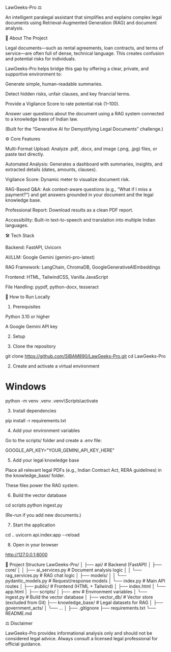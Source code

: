 LawGeeks-Pro ⚖️

An intelligent paralegal assistant that simplifies and explains complex legal documents using Retrieval-Augmented Generation (RAG) and document analysis.

🚀 About The Project

Legal documents—such as rental agreements, loan contracts, and terms of service—are often full of dense, technical language. This creates confusion and potential risks for individuals.

LawGeeks-Pro helps bridge this gap by offering a clear, private, and supportive environment to:

Generate simple, human-readable summaries.

Detect hidden risks, unfair clauses, and key financial terms.

Provide a Vigilance Score to rate potential risk (1–100).

Answer user questions about the document using a RAG system connected to a knowledge base of Indian law.

(Built for the “Generative AI for Demystifying Legal Documents” challenge.)

⚙️ Core Features

Multi-Format Upload: Analyze .pdf, .docx, and image (.png, .jpg) files, or paste text directly.

Automated Analysis: Generates a dashboard with summaries, insights, and extracted details (dates, amounts, clauses).

Vigilance Score: Dynamic meter to visualize document risk.

RAG-Based Q&A: Ask context-aware questions (e.g., “What if I miss a payment?”) and get answers grounded in your document and the legal knowledge base.

Professional Report: Download results as a clean PDF report.

Accessibility: Built-in text-to-speech and translation into multiple Indian languages.

🛠️ Tech Stack

Backend: FastAPI, Uvicorn

AI/LLM: Google Gemini (gemini-pro-latest)

RAG Framework: LangChain, ChromaDB, GoogleGenerativeAIEmbeddings

Frontend: HTML, TailwindCSS, Vanilla JavaScript

File Handling: pypdf, python-docx, tesseract

🏁 How to Run Locally
1. Prerequisites

Python 3.10 or higher

A Google Gemini API key

2. Setup

1. Clone the repository

git clone https://github.com/SIBAM890/LawGeeks-Pro.git
cd LawGeeks-Pro


2. Create and activate a virtual environment

# Windows
python -m venv .venv
.venv\Scripts\activate


3. Install dependencies

pip install -r requirements.txt


4. Add your environment variables

Go to the scripts/ folder and create a .env file:

GOOGLE_API_KEY="YOUR_GEMINI_API_KEY_HERE"


5. Add your legal knowledge base

Place all relevant legal PDFs (e.g., Indian Contract Act, RERA guidelines) in the knowledge_base/ folder.

These files power the RAG system.

6. Build the vector database

cd scripts
python ingest.py


(Re-run if you add new documents.)

7. Start the application

cd ..
uvicorn api.index:app --reload


8. Open in your browser

http://127.0.0.1:8000

📂 Project Structure
LawGeeks-Pro/
│
├── api/                  # Backend (FastAPI)
│   ├── core/
│   │   ├── ai_services.py     # Document analysis logic
│   │   └── rag_services.py    # RAG chat logic
│   ├── models/
│   │   └── pydantic_models.py # Request/response models
│   └── index.py              # Main API routes
│
├── public/               # Frontend (HTML + Tailwind)
│   ├── index.html
│   └── app.html
│
├── scripts/
│   ├── .env               # Environment variables
│   └── ingest.py          # Build the vector database
│
├── vector_db/             # Vector store (excluded from Git)
├── knowledge_base/        # Legal datasets for RAG
│   ├── government_acts/
│   └── ...
│
├── .gitignore
├── requirements.txt
└── README.md

⚖️ Disclaimer

LawGeeks-Pro provides informational analysis only and should not be considered legal advice. Always consult a licensed legal professional for official guidance.
